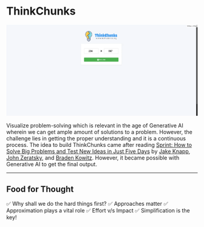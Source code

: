 # ThinkChunks
![Demo of ThinkChunks](ThinkChunks_Demo.gif)

Visualize problem-solving which is relevant in the age of Generative AI wherein we can get ample amount of solutions to a problem. However, the challenge lies in getting the proper understanding and it is a continuous process. The idea to build ThinkChunks came after reading [Sprint: How to Solve Big Problems and Test New Ideas in Just Five Days](https://www.thesprintbook.com/book) by [Jake Knapp](https://jakeknapp.com/sprint), [John Zeratsky](https://www.johnzeratsky.com/), and [Braden Kowitz](https://kowitz.co/). However, it became possible with Generative AI to get the final output. 

---

## Food for Thought

✅ Why shall we do the hard things first?
✅ Approaches matter
✅ Approximation plays a vital role
✅ Effort v/s Impact
✅ Simplification is the key!
